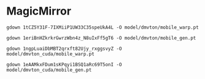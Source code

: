 # MagicMirror

`gdown 1tCZ5Y31F-7IXMiiP1UW33C35speUkA4L -O model/dmvton/mobile_warp.pt`

`gdown 1eriBnHZkrkrGwrzWbn4z_N8uIxFf5gT6 -O model/dmvton/mobile_gen.pt`

`gdown 1ngpLuaiDbMBT2qrxft82Ujy_rxggsvyZ -O model/dmvton_cuda/mobile_warp.pt`

`gdown 1eAAMkxFDum1sKPqyi1BSQ1aRc69T5onI -O model/dmvton_cuda/mobile_gen.pt`
